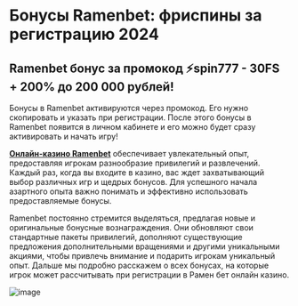 # Бонусы Ramenbet: фриспины за регистрацию 2024

## Ramenbet бонус за промокод ⚡️spin777 - 30FS + 200% до 200 000 рублей!

Бонусы в Ramenbet активируются через промокод. Его нужно скопировать и указать при регистрации. После этого бонусы в Ramenbet появится в личном кабинете и его можно будет сразу активировать и начать игру!

**[Онлайн-казино Ramenbet](https://linkcasino.ru/ramenbet_fvip)** обеспечивает увлекательный опыт, предоставляя игрокам разнообразие привилегий и развлечений. Каждый раз, когда вы входите в казино, вас ждет захватывающий выбор различных игр и щедрых бонусов. Для успешного начала азартного опыта важно понимать и эффективно использовать предоставляемые бонусы.

Ramenbet постоянно стремится выделяться, предлагая новые и оригинальные бонусные вознаграждения. Они обновляют свои стандартные пакеты привилегий, дополняют существующие предложения дополнительными вращениями и другими уникальными акциями, чтобы привлечь внимание и подарить игрокам уникальный опыт. Дальше мы подробно расскажем о всех бонусах, на которые игрок может рассчитывать при регистрации в Рамен бет онлайн казино.

![image](https://github.com/user-attachments/assets/a184b6b6-33ec-4a90-b7fd-0d92cea718de)
